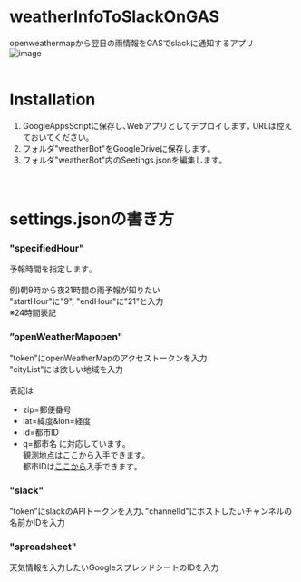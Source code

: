 # weatherInfoToSlackOnGAS
openweathermapから翌日の雨情報をGASでslackに通知するアプリ  
![image](https://user-images.githubusercontent.com/97940779/166614603-aea3d31f-aa45-4b7b-b8b8-306c8453d54e.png)  
<br>
# Installation
1. GoogleAppsScriptに保存し､Webアプリとしてデプロイします｡  URLは控えておいてください｡
2. フォルダ"weatherBot"をGoogleDriveに保存します｡
4. フォルダ"weatherBot"内のSeetings.jsonを編集します｡<br>
<br><br>
# settings.jsonの書き方
### "specifiedHour"
予報時間を指定します｡  
<br>
例)朝9時から夜21時間の雨予報が知りたい  
"startHour"に"9", "endHour"に"21"と入力  
※24時間表記  

### ”openWeatherMapopen"
"token"にopenWeatherMapのアクセストークンを入力  
"cityList"には欲しい地域を入力  
<br>
表記は
- zip=郵便番号
- lat=緯度&ion=経度
- id=都市ID
- q=都市名
に対応しています｡  
観測地点は[ここから](https://openweathermap.org/weathermap?basemap=map&cities=true&layer=none&lat=43.0117&lon=141.3762&zoom=10)入手できます｡  
都市IDは[ここから](http://bulk.openweathermap.org/sample/)入手できます｡  

### "slack"
"token"にslackのAPIトークンを入力､"channelId"にポストしたいチャンネルの名前かIDを入力  

### "spreadsheet"
天気情報を入力したいGoogleスプレッドシートのIDを入力
